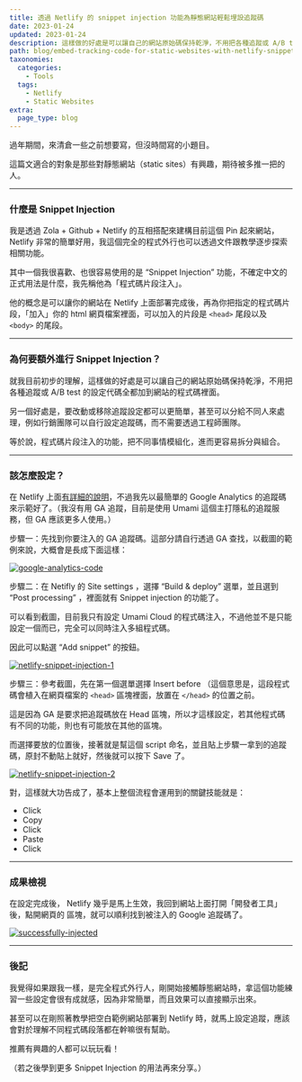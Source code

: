 ```yaml
---
title: 透過 Netlify 的 snippet injection 功能為靜態網站輕鬆埋設追蹤碼
date: 2023-01-24
updated: 2023-01-24
description: 這樣做的好處是可以讓自己的網站原始碼保持乾淨，不用把各種追蹤或 A/B test 的設定代碼全都加到網站的程式碼裡面。
path: blog/embed-tracking-code-for-static-websites-with-netlify-snippet-injection-feature
taxonomies:
  categories: 
    - Tools
  tags: 
    - Netlify
    - Static Websites
extra:
  page_type: blog
---
```


過年期間，來清倉一些之前想要寫，但沒時間寫的小題目。

這篇文適合的對象是那些對靜態網站（static sites）有興趣，期待被多推一把的人。

<!-- more -->
---

### 什麼是 Snippet Injection

我是透過 Zola \+ Github \+ Netlify 的互相搭配來建構目前這個 Pin 起來網站，Netlify 非常的簡單好用，我這個完全的程式外行也可以透過文件跟教學逐步探索相關功能。

其中一個我很喜歡、也很容易使用的是 “Snippet Injection” 功能，不確定中文的正式用法是什麼，我先稱他為「程式碼片段注入」。

他的概念是可以讓你的網站在 Netlify 上面部署完成後，再為你把指定的程式碼片段，「加入」你的 html 網頁檔案裡面，可以加入的片段是 `<head>` 尾段以及 `<body>` 的尾段。

---

### 為何要額外進行 Snippet Injection？

就我目前初步的理解，這樣做的好處是可以讓自己的網站原始碼保持乾淨，不用把各種追蹤或 A/B test 的設定代碼全都加到網站的程式碼裡面。

另一個好處是，要改動或移除追蹤設定都可以更簡單，甚至可以分給不同人來處理，例如行銷團隊可以自行設定追蹤碼，而不需要透過工程師團隊。

等於說，程式碼片段注入的功能，把不同事情模組化，進而更容易拆分與組合。

---

### 該怎麼設定？

在 Netlify 上面[有詳細的說明](https://docs.netlify.com/site-deploys/post-processing/snippet-injection/)，不過我先以最簡單的 Google Analytics 的追蹤碼來示範好了。（我沒有用 GA 追蹤，目前是使用 Umami 這個主打隱私的追蹤服務，但 GA 應該更多人使用。）

步驟一：先找到你要注入的 GA 追蹤碼。這部分請自行透過 GA 查找，以截圖的範例來說，大概會是長成下面這樣：


<a href="https://pinchlime-screenshots.s3.ap-northeast-1.amazonaws.com/google-analytics-code_JeKjzs.webp" data-fancybox data-caption="google-analytics-code">
  <img src="https://pinchlime-screenshots.s3.ap-northeast-1.amazonaws.com/google-analytics-code_JeKjzs.webp" loading="lazy" alt="google-analytics-code" align="center" />
</a>

步驟二：在 Netifly 的 Site settings ，選擇 “Build & deploy” 選單，並且選到 “Post processing” ，裡面就有 Snippet injection 的功能了。

可以看到截圖，目前我只有設定 Umami Cloud 的程式碼注入，不過他並不是只能設定一個而已，完全可以同時注入多組程式碼。

因此可以點選 “Add snippet” 的按鈕。

<a href="https://pinchlime-screenshots.s3.ap-northeast-1.amazonaws.com/netlify-snippet-injection-1_VHYwHh.webp" data-fancybox data-caption="netlify-snippet-injection-1">
  <img src="https://pinchlime-screenshots.s3.ap-northeast-1.amazonaws.com/netlify-snippet-injection-1_VHYwHh.webp" loading="lazy" alt="netlify-snippet-injection-1" align="center" />
</a>

步驟三：參考截圖，先在第一個選單選擇 Insert before </head> （這個意思是，這段程式碼會植入在網頁檔案的 `<head>` 區塊裡面，放置在 `</head>` 的位置之前。

這是因為 GA 是要求把追蹤碼放在 Head 區塊，所以才這樣設定，若其他程式碼有不同的功能，則也有可能放在其他的區塊。

而選擇要放的位置後，接著就是幫這個 script 命名，並且貼上步驟一拿到的追蹤碼，原封不動貼上就好，然後就可以按下 Save 了。

<a href="https://pinchlime-screenshots.s3.ap-northeast-1.amazonaws.com/netlify-snippet-injection-2_Kawvpq.webp" data-fancybox data-caption="netlify-snippet-injection-2">
  <img src="https://pinchlime-screenshots.s3.ap-northeast-1.amazonaws.com/netlify-snippet-injection-2_Kawvpq.webp" loading="lazy" alt="netlify-snippet-injection-2" align="center" />
</a>

對，這樣就大功告成了，基本上整個流程會運用到的關鍵技能就是：

* Click
* Copy
* Click
* Paste
* Click

---

### 成果檢視

在設定完成後， Netlify 幾乎是馬上生效，我回到網站上面打開「開發者工具」後，點開網頁的 <head> 區塊，就可以順利找到被注入的 Google 追蹤碼了。

<a href="https://pinchlime-screenshots.s3.ap-northeast-1.amazonaws.com/successfully-injected_mYAe6C.webp" data-fancybox data-caption="successfully-injected">
  <img src="https://pinchlime-screenshots.s3.ap-northeast-1.amazonaws.com/successfully-injected_mYAe6C.webp" loading="lazy" alt="successfully-injected" align="center" />
</a>

---

### 後記

我覺得如果跟我一樣，是完全程式外行人，剛開始接觸靜態網站時，拿這個功能練習一些設定會很有成就感，因為非常簡單，而且效果可以直接顯示出來。

甚至可以在剛照著教學把空白範例網站部署到 Netlify 時，就馬上設定追蹤，應該會對於理解不同程式碼段落都在幹嘛很有幫助。

推薦有興趣的人都可以玩玩看！

（若之後學到更多 Snippet Injection 的用法再來分享。）